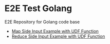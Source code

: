 # E2E Test Golang
E2E Repository for Golang code base

- [Map Side Input Example with UDF Function](map-side-input/README.md)
- [Reduce Side Input Example with UDF Function](reduce-side-input/README.md)
